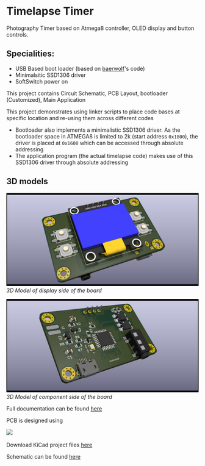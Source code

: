 # Timelapse Timer

Photography Timer based on Atmega8 controller,  OLED display and button controls.

## Specialities:

* USB Based boot loader (based on [baerwolf](https://github.com/baerwolf/USBaspLoader)'s code)
* Minimalsitic SSD1306 driver
* SoftSwitch power on

This project contains Circuit Schematic, PCB Layout, bootloader (Customized), Main Application

This project demonstrates using linker scripts to place code bases at specific location and re-using them across different codes
* Bootloader also implements a minimalistic SSD1306 driver. As the bootloader space in ATMEGA8 is limited to 2k (start address `0x1800`), the driver is placed at `0x1600` which can be accessed through absolute addressing
* The application program (the actual timelapse code) makes use of this SSD1306 driver through absolute addressing


## 3D models
![Component Side](board/documentation/3d/timelapse-disp.png?raw=true)
*3D Model of display side of the board*

![Component Side](board/documentation/3d/timelapse-comp.png?raw=true)
*3D Model of component side of the board*

Full documentation can be found [here](board/documentation/index.html?raw=true)


PCB is designed using 

[![](https://www.kicad.org/img/kicad_logo_small.png)](https://www.kicad.org)

Download KiCad project files [here](board/timelapse.zip?raw=true)

Schematic can be found [here](board/schematic.pdf?raw=true)
